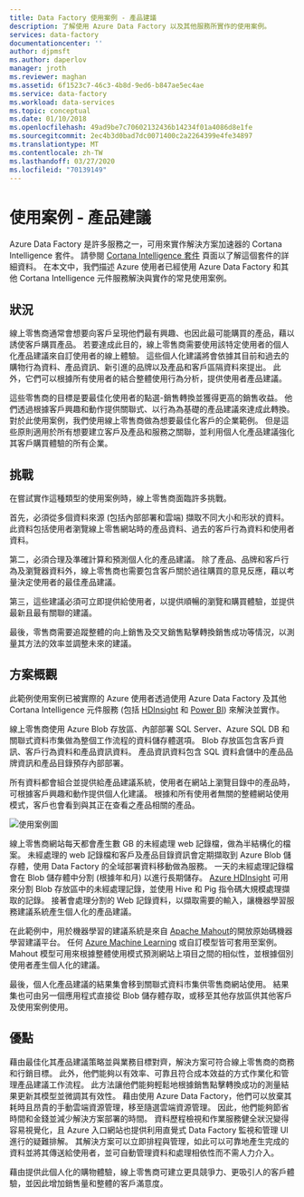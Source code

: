 ```yaml
---
title: Data Factory 使用案例 - 產品建議
description: 了解使用 Azure Data Factory 以及其他服務所實作的使用案例。
services: data-factory
documentationcenter: ''
author: djpmsft
ms.author: daperlov
manager: jroth
ms.reviewer: maghan
ms.assetid: 6f1523c7-46c3-4b8d-9ed6-b847ae5ec4ae
ms.service: data-factory
ms.workload: data-services
ms.topic: conceptual
ms.date: 01/10/2018
ms.openlocfilehash: 49ad9be7c70602132436b14234f01a4086d8e1fe
ms.sourcegitcommit: 2ec4b3d0bad7dc0071400c2a2264399e4fe34897
ms.translationtype: MT
ms.contentlocale: zh-TW
ms.lasthandoff: 03/27/2020
ms.locfileid: "70139149"
---
```

# <a name="use-case---product-recommendations"></a>使用案例 - 產品建議
Azure Data Factory 是許多服務之一，可用來實作解決方案加速器的 Cortana Intelligence 套件。  請參閱 [Cortana Intelligence 套件](https://www.microsoft.com/cortanaanalytics) 頁面以了解這個套件的詳細資料。 在本文中，我們描述 Azure 使用者已經使用 Azure Data Factory 和其他 Cortana Intelligence 元件服務解決與實作的常見使用案例。

## <a name="scenario"></a>狀況
線上零售商通常會想要向客戶呈現他們最有興趣、也因此最可能購買的產品，藉以誘使客戶購買產品。 若要達成此目的，線上零售商需要使用該特定使用者的個人化產品建議來自訂使用者的線上體驗。 這些個人化建議將會依據其目前和過去的購物行為資料、產品資訊、新引進的品牌以及產品和客戶區隔資料來提出。  此外，它們可以根據所有使用者的結合整體使用行為分析，提供使用者產品建議。

這些零售商的目標是要最佳化使用者的點選-銷售轉換並獲得更高的銷售收益。  他們透過根據客戶興趣和動作提供關聯式、以行為為基礎的產品建議來達成此轉換。 對於此使用案例，我們使用線上零售商做為想要最佳化客戶的企業範例。 但是這些原則適用於所有想要建立客戶及產品和服務之關聯，並利用個人化產品建議強化其客戶購買體驗的所有企業。

## <a name="challenges"></a>挑戰
在嘗試實作這種類型的使用案例時，線上零售商面臨許多挑戰。 

首先，必須從多個資料來源 (包括內部部署和雲端) 擷取不同大小和形狀的資料。 此資料包括使用者瀏覽線上零售網站時的產品資料、過去的客戶行為資料和使用者資料。 

第二，必須合理及準確計算和預測個人化的產品建議。 除了產品、品牌和客戶行為及瀏覽器資料外，線上零售商也需要包含客戶關於過往購買的意見反應，藉以考量決定使用者的最佳產品建議。 

第三，這些建議必須可立即提供給使用者，以提供順暢的瀏覽和購買體驗，並提供最新且最有關聯的建議。 

最後，零售商需要追蹤整體的向上銷售及交叉銷售點擊轉換銷售成功等情況，以測量其方法的效率並調整未來的建議。

## <a name="solution-overview"></a>方案概觀
此範例使用案例已被實際的 Azure 使用者透過使用 Azure Data Factory 及其他 Cortana Intelligence 元件服務 (包括 [HDInsight](https://azure.microsoft.com/services/hdinsight/) 和 [Power BI](https://powerbi.microsoft.com/)) 來解決並實作。

線上零售商使用 Azure Blob 存放區、內部部署 SQL Server、Azure SQL DB 和關聯式資料市集做為整個工作流程的資料儲存體選項。  Blob 存放區包含客戶資訊、客戶行為資料和產品資訊資料。 產品資訊資料包含 SQL 資料倉儲中的產品品牌資訊和產品目錄預存內部部署。 

所有資料都會組合並提供給產品建議系統，使用者在網站上瀏覽目錄中的產品時，可根據客戶興趣和動作提供個人化建議。 根據和所有使用者無關的整體網站使用模式，客戶也會看到與其正在查看之產品相關的產品。

![使用案例圖](./media/data-factory-product-reco-usecase/diagram-1.png)

線上零售商網站每天都會產生數 GB 的未經處理 web 記錄檔，做為半結構化的檔案。 未經處理的 web 記錄檔和客戶及產品目錄資訊會定期擷取到 Azure Blob 儲存體，使用 Data Factory 的全域部署資料移動做為服務。 一天的未經處理記錄檔會在 Blob 儲存體中分割 (根據年和月) 以進行長期儲存。  [Azure HDInsight](https://azure.microsoft.com/services/hdinsight/) 可用來分割 Blob 存放區中的未經處理記錄，並使用 Hive 和 Pig 指令碼大規模處理擷取的記錄。 接著會處理分割的 Web 記錄資料，以擷取需要的輸入，讓機器學習服務建議系統產生個人化的產品建議。

在此範例中，用於機器學習的建議系統是來自 [Apache Mahout](https://mahout.apache.org/)的開放原始碼機器學習建議平台。  任何 [Azure Machine Learning](https://azure.microsoft.com/services/machine-learning/) 或自訂模型皆可套用至案例。  Mahout 模型可用來根據整體使用模式預測網站上項目之間的相似性，並根據個別使用者產生個人化的建議。

最後，個人化產品建議的結果集會移到關聯式資料市集供零售商網站使用。  結果集也可由另一個應用程式直接從 Blob 儲存體存取，或移至其他存放區供其他客戶及使用案例使用。

## <a name="benefits"></a>優點
藉由最佳化其產品建議策略並與業務目標對齊，解決方案可符合線上零售商的商務和行銷目標。 此外，他們能夠以有效率、可靠且符合成本效益的方式作業化和管理產品建議工作流程。 此方法讓他們能夠輕鬆地根據銷售點擊轉換成功的測量結果更新其模型並微調其有效性。 藉由使用 Azure Data Factory，他們可以放棄其耗時且昂貴的手動雲端資源管理，移至隨選雲端資源管理。 因此，他們能夠節省時間和金錢並減少解決方案部署的時間。 資料歷程檢視和作業服務健全狀況變得容易視覺化，且 Azure 入口網站也提供利用直覺式 Data Factory 監視和管理 UI 進行的疑難排解。 其解決方案可以立即排程與管理，如此可以可靠地產生完成的資料並將其傳送給使用者，並可自動管理資料和處理相依性而不需人力介入。

藉由提供此個人化的購物體驗，線上零售商可建立更具競爭力、更吸引人的客戶體驗，並因此增加銷售量和整體的客戶滿意度。

